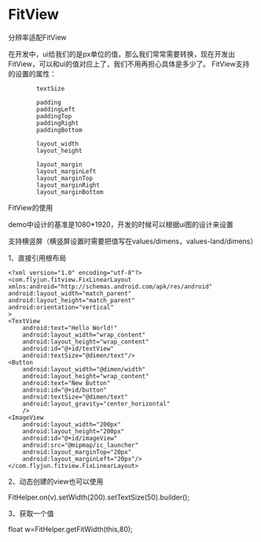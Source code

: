 # FitView
分辨率适配FitView

在开发中，ui给我们的是px单位的值，那么我们常常需要转换，现在开发出FitView，可以和ui的值对应上了，我们不用再担心具体是多少了。
FitView支持的设置的属性：

            textSize

			padding
			paddingLeft
			paddingTop
			paddingRight
			paddingBottom

			layout_width
			layout_height
			
			layout_margin
			layout_marginLeft
			layout_marginTop
			layout_marginRight
			layout_marginBottom

FitView的使用

demo中设计的基准是1080*1920，开发的时候可以根据ui图的设计来设置

支持横竖屏（横竖屏设置时需要把值写在values/dimens，values-land/dimens）

1、直接引用根布局
   
   
    <?xml version="1.0" encoding="utf-8"?>
    <com.flyjun.fitview.FixLinearLayout
    xmlns:android="http://schemas.android.com/apk/res/android"
    android:layout_width="match_parent"
    android:layout_height="match_parent"
    android:orientation="vertical"
    >
    <TextView
        android:text="Hello World!"
        android:layout_width="wrap_content"
        android:layout_height="wrap_content"
        android:id="@+id/textView"
        android:textSize="@dimen/text"/>
    <Button
        android:layout_width="@dimen/width"
        android:layout_height="wrap_content"
        android:text="New Button"
        android:id="@+id/button"
        android:textSize="@dimen/text"
        android:layout_gravity="center_horizontal"
        />
    <ImageView
        android:layout_width="200px"
        android:layout_height="200px"
        android:id="@+id/imageView"
        android:src="@mipmap/ic_launcher"
        android:layout_marginTop="20px"
        android:layout_marginLeft="20px"/>
    </com.flyjun.fitview.FixLinearLayout>


2、动态创建的view也可以使用

   FitHelper.on(v).setWidth(200).setTextSize(50).builder();
   
   
3、获取一个值

  float w=FitHelper.getFitWidth(this,80);

   
